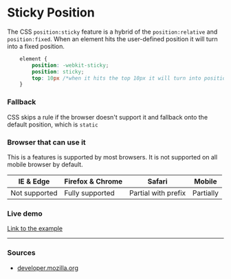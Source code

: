 # Sticky Position

The CSS `position:sticky` feature is a hybrid of the `position:relative` and `position:fixed`. When an element hits the user-defined position it will turn into a fixed position.

```CSS
    element {
        position: -webkit-sticky;
        position: sticky;
        top: 10px /*when it hits the top 10px it will turn into position fixed*/
    }
```
### Fallback
CSS skips a rule if the browser doesn't support it and fallback onto the default position, which is `static`


### Browser that can use it
This is a features is supported by most browsers. It is not supported on all mobile browser by default.

| IE & Edge             | Firefox & Chrome| Safari             | Mobile      |
|-----------------------|-----------------|--------------------|-------------|
|Not supported          |Fully supported  |Partial with prefix |Partially    |

### Live demo
[Link to the example](https://eltongonc.github.io/browser-technology/feature_detection/sticky-position)

***
### Sources
- [developer.mozilla.org](https://developer.mozilla.org/en-US/docs/Web/CSS/position#Sticky_positioning)
